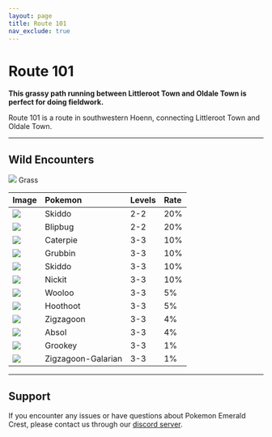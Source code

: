 ```yaml
---
layout: page
title: Route 101
nav_exclude: true
---
```

# Route 101

**This grassy path running between Littleroot Town and Oldale Town is perfect for doing fieldwork.**

Route 101 is a route in southwestern Hoenn, connecting Littleroot Town and Oldale Town.

---

## Wild Encounters

<img src=https://archives.bulbagarden.net/media/upload/3/33/RSE_Grass.png> Grass

| Image                                                                                      | Pokemon             | Levels | Rate|
|:-------------------------------------------------------------------------------------------|:--------------------|:-------|:----|
| <img src="https://img.pokemondb.net/sprites/sword-shield/icon/skiddo.png">                 | Skiddo              | 2-2    | 20% |  
| <img src="https://img.pokemondb.net/sprites/sword-shield/icon/blipbug.png">                | Blipbug             | 2-2    | 20% |  
| <img src="https://img.pokemondb.net/sprites/sword-shield/icon/caterpie.png">               | Caterpie            | 3-3    | 10% |  
| <img src="https://img.pokemondb.net/sprites/sword-shield/icon/grubbin.png">                | Grubbin             | 3-3    | 10% |  
| <img src="https://img.pokemondb.net/sprites/sword-shield/icon/skiddo.png">                 | Skiddo              | 3-3    | 10% |  
| <img src="https://img.pokemondb.net/sprites/sword-shield/icon/nickit.png">                 | Nickit              | 3-3    | 10% |  
| <img src="https://img.pokemondb.net/sprites/sword-shield/icon/wooloo.png">                 | Wooloo              | 3-3    | 5%  |  
| <img src="https://img.pokemondb.net/sprites/sword-shield/icon/hoothoot.png">               | Hoothoot            | 3-3    | 5%  |  
| <img src="https://img.pokemondb.net/sprites/sword-shield/icon/zigzagoon.png">              | Zigzagoon           | 3-3    | 4%  |  
| <img src="https://img.pokemondb.net/sprites/sword-shield/icon/absol.png">                  | Absol               | 3-3    | 4%  |  
| <img src="https://img.pokemondb.net/sprites/sword-shield/icon/grookey.png">                | Grookey             | 3-3    | 1%  |
| <img src="https://img.pokemondb.net/sprites/sword-shield/icon/zigzagoon-galarian.png">     | Zigzagoon-Galarian  | 3-3    | 1%  |  

---
## Support

If you encounter any issues or have questions about Pokemon Emerald Crest, please contact us through our [discord server].

[discord server]: https://discord.gg/aaghat-s-server-965900074532081674
